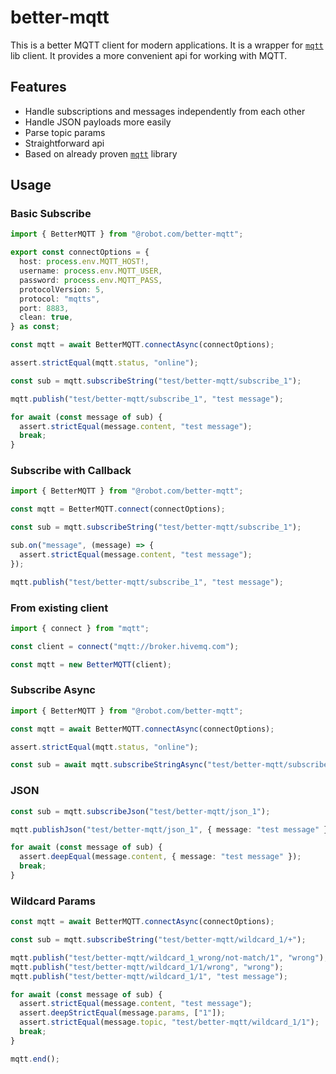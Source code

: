 # better-mqtt

This is a better MQTT client for modern applications. It is a wrapper for [`mqtt`](https://www.npmjs.com/package/mqtt) lib client. It provides a more convenient api for working with MQTT.

## Features

- Handle subscriptions and messages independently from each other
- Handle JSON payloads more easily
- Parse topic params
- Straightforward api
- Based on already proven [`mqtt`](https://www.npmjs.com/package/mqtt) library

## Usage

### Basic Subscribe

```ts
import { BetterMQTT } from "@robot.com/better-mqtt";

export const connectOptions = {
  host: process.env.MQTT_HOST!,
  username: process.env.MQTT_USER,
  password: process.env.MQTT_PASS,
  protocolVersion: 5,
  protocol: "mqtts",
  port: 8883,
  clean: true,
} as const;

const mqtt = await BetterMQTT.connectAsync(connectOptions);

assert.strictEqual(mqtt.status, "online");

const sub = mqtt.subscribeString("test/better-mqtt/subscribe_1");

mqtt.publish("test/better-mqtt/subscribe_1", "test message");

for await (const message of sub) {
  assert.strictEqual(message.content, "test message");
  break;
}
```

### Subscribe with Callback

```ts
import { BetterMQTT } from "@robot.com/better-mqtt";

const mqtt = BetterMQTT.connect(connectOptions);

const sub = mqtt.subscribeString("test/better-mqtt/subscribe_1");

sub.on("message", (message) => {
  assert.strictEqual(message.content, "test message");
});

mqtt.publish("test/better-mqtt/subscribe_1", "test message");
```

### From existing client

```ts
import { connect } from "mqtt";

const client = connect("mqtt://broker.hivemq.com");

const mqtt = new BetterMQTT(client);
```

### Subscribe Async

```ts
import { BetterMQTT } from "@robot.com/better-mqtt";

const mqtt = await BetterMQTT.connectAsync(connectOptions);

assert.strictEqual(mqtt.status, "online");

const sub = await mqtt.subscribeStringAsync("test/better-mqtt/subscribe_2");
```

### JSON

```ts
const sub = mqtt.subscribeJson("test/better-mqtt/json_1");

mqtt.publishJson("test/better-mqtt/json_1", { message: "test message" });

for await (const message of sub) {
  assert.deepEqual(message.content, { message: "test message" });
  break;
}
```

### Wildcard Params

```ts
const mqtt = await BetterMQTT.connectAsync(connectOptions);

const sub = mqtt.subscribeString("test/better-mqtt/wildcard_1/+");

mqtt.publish("test/better-mqtt/wildcard_1_wrong/not-match/1", "wrong");
mqtt.publish("test/better-mqtt/wildcard_1/1/wrong", "wrong");
mqtt.publish("test/better-mqtt/wildcard_1/1", "test message");

for await (const message of sub) {
  assert.strictEqual(message.content, "test message");
  assert.deepStrictEqual(message.params, ["1"]);
  assert.strictEqual(message.topic, "test/better-mqtt/wildcard_1/1");
  break;
}

mqtt.end();
```
